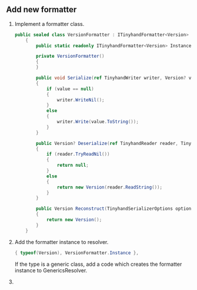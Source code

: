 ﻿## Add new formatter

1. Implement a formatter class.

   ```csharp
   public sealed class VersionFormatter : ITinyhandFormatter<Version>
       {
           public static readonly ITinyhandFormatter<Version> Instance = new VersionFormatter();
   
           private VersionFormatter()
           {
           }
   
           public void Serialize(ref TinyhandWriter writer, Version? value, TinyhandSerializerOptions options)
           {
               if (value == null)
               {
                   writer.WriteNil();
               }
               else
               {
                   writer.Write(value.ToString());
               }
           }
   
           public Version? Deserialize(ref TinyhandReader reader, TinyhandSerializerOptions options)
           {
               if (reader.TryReadNil())
               {
                   return null;
               }
               else
               {
                   return new Version(reader.ReadString());
               }
           }
   
           public Version Reconstruct(TinyhandSerializerOptions options)
           {
               return new Version();
           }
       }
   ```

   

2. Add the formatter instance to resolver.

   ```csharp
   { typeof(Version), VersionFormatter.Instance },
   ```

   If the type is a generic class, add a code which creates the formatter instance to GenericsResolver.

    

3. 

